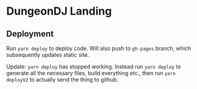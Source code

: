 # DungeonDJ Landing

## Deployment

Run `yarn deploy` to deploy code.
Will also push to `gh-pages` branch, which subsequently updates static site.

Update: `yarn deploy` has stopped working. Instead run `yarn deploy` to generate all the necessary files, build everything etc., then run `yarn deployV2` to actually send the thing to github.
